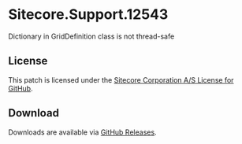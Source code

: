 # Sitecore.Support.12543
Dictionary in GridDefinition class is not thread-safe

## License  
This patch is licensed under the [Sitecore Corporation A/S License for GitHub](https://github.com/sitecoresupport/Sitecore.Support.12543/blob/master/LICENSE).  

## Download  
Downloads are available via [GitHub Releases](https://github.com/sitecoresupport/Sitecore.Support.12543/releases).  
